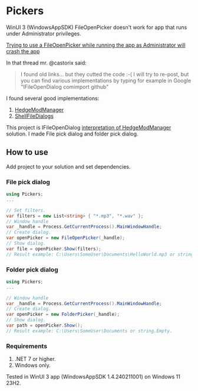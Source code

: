 # Pickers
WinUI 3 (WindowsAppSDK) FileOpenPicker doesn't work for app that runs under Administrator privileges.

[Trying to use a FileOpenPicker while running the app as Administrator will crash the app](https://github.com/microsoft/WindowsAppSDK/issues/2504)

In that thread mr. @castorix said:
>I found old links... but they cutted the code :-(
I will try to re-post, but you can find various implementations by typing for example in Google "IFileOpenDialog comimport github"

I found several good implementations:
1. [HedgeModManager](https://github.com/thesupersonic16/HedgeModManager/blob/0f2695f0e12f12ada9f8764827d9fc1370b0307f/HedgeModManager/UI/MainWindow.xaml.cs#L1465)
2. [ShellFileDialogs](https://github.com/daiplusplus/ShellFileDialogs)

This project is IFileOpenDialog [interpretation of HedgeModManager](https://github.com/thesupersonic16/HedgeModManager/blob/0f2695f0e12f12ada9f8764827d9fc1370b0307f/HedgeModManager/ShellProvider.cs) solution. I made File pick dialog and folder pick dialog.

## How to use
Add project to your solution and set dependencies.

### File pick dialog

```csharp
using Pickers;
...

// Set filters.
var filters = new List<string> { "*.mp3", "*.wav" };
// Window handle
var _handle = Process.GetCurrentProcess().MainWindowHandle;
// Create dialog.
var openPicker = new FileOpenPicker(_handle);
// Show dialog.
var file = openPicker.Show(filters);
// Result example: C:\Users\SomeUser\Documents\HelloWorld.mp3 or string.Empty.
```

### Folder pick dialog
```csharp
using Pickers;
...

// Window handle
var _handle = Process.GetCurrentProcess().MainWindowHandle;
// Create dialog.
var openPicker = new FolderPicker(_handle);
// Show dialog.
var path = openPicker.Show();
// Result example: C:\Users\SomeUser\Documents or string.Empty.
```

### Requirements
1. .NET 7 or higher.
2. Windows only.

 Tested in WinUI 3 app (WindowsAppSDK 1.4.240211001) on Windows 11 23H2.

